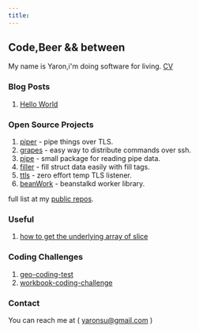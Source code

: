 ```yaml
---
title: 
---
```

## Code,Beer && between

My name is Yaron,i'm doing software for living. [CV](http://goo.gl/uGSnLM)

### Blog Posts

1. [Hello World](https://yaronsumel.github.io/pages/helloworld)

### Open Source Projects

1. [piper](https://github.com/yaronsumel/piper) - pipe things over TLS.
2. [grapes](https://github.com/yaronsumel/grapes) - easy way to distribute commands over ssh.
3. [pipe](https://github.com/yaronsumel/pipe) - small package for reading pipe data.
4. [filler](https://github.com/yaronsumel/filler) - fill struct data easily with fill tags.
5. [ttls](https://github.com/yaronsumel/ttls) - zero effort temp TLS listener.
6. [beanWork](https://github.com/yaronsumel/beanWork) - beanstalkd worker library.

full list at  my [public repos](https://github.com/yaronsumel?tab=repositories).

### Useful

1. [how to get the underlying array of slice](/snippets/how-to-get-the-underlying-array-of-slice)

### Coding Challenges

1. [geo-coding-test](https://github.com/yaronsumel/geo-coding-test)
2. [workbook-coding-challenge](https://github.com/yaronsumel/workbook-coding-challenge)

### Contact

You can reach me at ( yaronsu@gmail.com )
